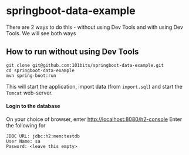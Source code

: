# springboot-data-example

There are 2 ways to do this - without using Dev Tools and with using Dev Tools. We will see both ways

## How to run without using Dev Tools
```
git clone git@github.com:101bits/springboot-data-example.git
cd springboot-data-example
mvn spring-boot:run
```

This will start the application, import data (from `import.sql`) and start the `Tomcat` web-server.

#### Login to the database
On your choice of browser, enter [http://localhost:8080/h2-console](http://localhost:8080/h2-console)
Enter the following for
```
JDBC URL: jdbc:h2:mem:testdb
User Name: sa
Pasword: <leave this empty>
```
